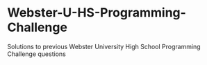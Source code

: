 # Webster-U-HS-Programming-Challenge
Solutions to previous Webster University High School Programming Challenge questions
